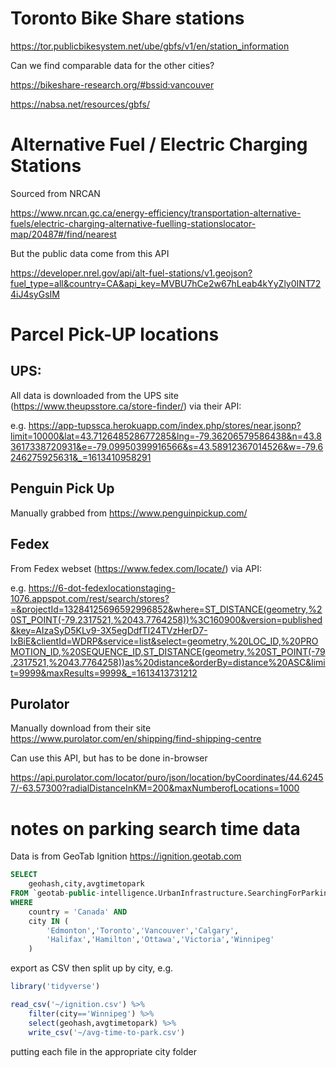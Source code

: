 # Toronto Bike Share stations

https://tor.publicbikesystem.net/ube/gbfs/v1/en/station_information

Can we find comparable data for the other cities?

https://bikeshare-research.org/#bssid:vancouver

https://nabsa.net/resources/gbfs/


# Alternative Fuel / Electric Charging Stations

Sourced from NRCAN

https://www.nrcan.gc.ca/energy-efficiency/transportation-alternative-fuels/electric-charging-alternative-fuelling-stationslocator-map/20487#/find/nearest

But the public data come from this API

https://developer.nrel.gov/api/alt-fuel-stations/v1.geojson?fuel_type=all&country=CA&api_key=MVBU7hCe2w67hLeab4kYyZly0INT724iJ4syGsIM



# Parcel Pick-UP locations

## UPS:

All data is downloaded from the UPS site (https://www.theupsstore.ca/store-finder/) via their API:
 
e.g. https://app-tupssca.herokuapp.com/index.php/stores/near.jsonp?limit=10000&lat=43.712648528677285&lng=-79.36206579586438&n=43.83617338720931&e=-79.09950399916566&s=43.58912367014526&w=-79.6246275925631&_=1613410958291

## Penguin Pick Up

Manually grabbed from https://www.penguinpickup.com/

## Fedex

From Fedex webset (https://www.fedex.com/locate/) via API:

e.g. https://6-dot-fedexlocationstaging-1076.appspot.com/rest/search/stores?=&projectId=13284125696592996852&where=ST_DISTANCE(geometry,%20ST_POINT(-79.2317521,%2043.7764258))%3C160900&version=published&key=AIzaSyD5KLv9-3X5egDdfTI24TVzHerD7-IxBiE&clientId=WDRP&service=list&select=geometry,%20LOC_ID,%20PROMOTION_ID,%20SEQUENCE_ID,ST_DISTANCE(geometry,%20ST_POINT(-79.2317521,%2043.7764258))as%20distance&orderBy=distance%20ASC&limit=9999&maxResults=9999&_=1613413731212

## Purolator

Manually download from their site https://www.purolator.com/en/shipping/find-shipping-centre

Can use this API, but has to be done in-browser

https://api.purolator.com/locator/puro/json/location/byCoordinates/44.62457/-63.57300?radialDistanceInKM=200&maxNumberofLocations=1000




# notes on parking search time data

Data is from GeoTab Ignition https://ignition.geotab.com

```sql
SELECT 
	geohash,city,avgtimetopark
FROM `geotab-public-intelligence.UrbanInfrastructure.SearchingForParking`
WHERE 
	country = 'Canada' AND
	city IN (
		'Edmonton','Toronto','Vancouver','Calgary',
		'Halifax','Hamilton','Ottawa','Victoria','Winnipeg'
	)
```

export as CSV then split up by city, e.g.

```r
library('tidyverse')

read_csv('~/ignition.csv') %>%
	filter(city=='Winnipeg') %>%
	select(geohash,avgtimetopark) %>%
	write_csv('~/avg-time-to-park.csv')
```

putting each file in the appropriate city folder

